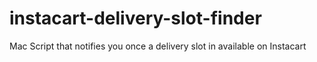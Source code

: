 # instacart-delivery-slot-finder
Mac Script that notifies you once a delivery slot in available on Instacart
